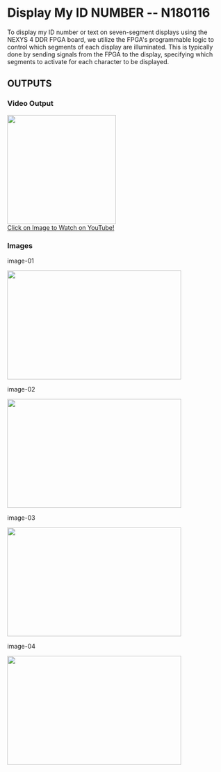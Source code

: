 # Display My ID NUMBER -- N180116

To display my ID number or text on seven-segment displays using the NEXYS 4 DDR FPGA board, we utilize the FPGA's programmable logic to control which segments of each display are illuminated. This is typically done by sending signals from the FPGA to the display, specifying which segments to activate for each character to be displayed.

## OUTPUTS

### Video Output

<a href="https://www.youtube.com/watch?v=AkHZ2yJYy7w">
    <img width="250" src="https://img.youtube.com/vi/AkHZ2yJYy7w/0.jpg">
    </br>Click on Image to Watch on YouTube!
</a>

      

### Images

 image-01
 
<img src="https://github.com/VenuPabbuleti/no_use/blob/verilog/FPGA%20Implementation/12_DISPLAY%20ID%20NUMBER/IMG_20231214_124529.jpg" width="400" height="250">

image-02
 
<img src="https://github.com/VenuPabbuleti/no_use/blob/verilog/FPGA%20Implementation/12_DISPLAY%20ID%20NUMBER/IMG_20231214_124535.jpg" width="400" height="250">

image-03
 
<img src="https://github.com/VenuPabbuleti/no_use/blob/verilog/FPGA%20Implementation/12_DISPLAY%20ID%20NUMBER/IMG_20231214_124544.jpg" width="400" height="250">

image-04
 
<img src="https://github.com/VenuPabbuleti/no_use/blob/verilog/FPGA%20Implementation/12_DISPLAY%20ID%20NUMBER/IMG_20231214_124601.jpg" width="400" height="250">
